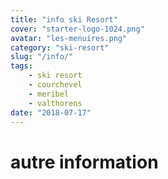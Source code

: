 ```yaml
---
title: "info ski Resort"
cover: "starter-logo-1024.png"
avatar: "les-menuires.png"
category: "ski-resort"
slug: "/info/"
tags:
    - ski resort
    - courchevel
    - meribel
    - valthorens
date: "2018-07-17"
---
```


# autre information